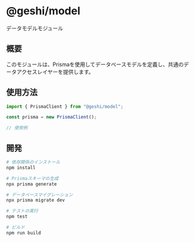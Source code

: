# @geshi/model

データモデルモジュール

## 概要

このモジュールは、Prismaを使用してデータベースモデルを定義し、共通のデータアクセスレイヤーを提供します。

## 使用方法

```typescript
import { PrismaClient } from "@geshi/model";

const prisma = new PrismaClient();

// 使用例
```

## 開発

```bash
# 依存関係のインストール
npm install

# Prismaスキーマの生成
npx prisma generate

# データベースマイグレーション
npx prisma migrate dev

# テストの実行
npm test

# ビルド
npm run build
```

